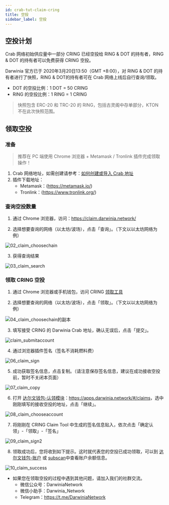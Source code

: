 ```yaml
---
id: crab-tut-claim-cring
title: 空投
sidebar_label: 空投
---
```


## 空投计划

Crab 网络初始供应量中一部分 CRING 已经空投给 RING & DOT 的持有者，RING & DOT 的持有者可以免费获得 CRING 空投。

Darwinia 官方已于 2020年3月20日13:50（GMT +8:00），对 RING & DOT 的持有者进行了快照，RING & DOT的持有者可在 Crab 网络上线后自行查询/领取。

- DOT 的空投比例：1 DOT = 50 CRING
- RING 的空投比例：1 RING = 1 CRING

> 快照包含 ERC-20 和 TRC-20 的 RING，包括古灵阁中存单部分，KTON 不在此次快照范围。


## 领取空投

### 准备

> 推荐在 PC 端使用 Chrome 浏览器 + Metamask / Tronlink 插件完成领取操作！

1. Crab 网络地址，如需创建请参考：[如何创建或导入 Crab 地址](crab-tut-create-account)
2. 插件下载地址：
    -  Metamask：(https://metamask.io/)
    -  Tronlink：(https://www.tronlink.org/)

### 查询空投数量

1. 通过 Chrome 浏览器，访问：https://claim.darwinia.network/

2. 选择想要查询的网络（以太坊/波场），点击「查询」。（下文以以太坊网络为例）

![02_claim_choosechain](assets/02_claim_choosechain.png)

3. 获得查询结果

![03_claim_search](assets/03_claim_search.png)

### 领取 CRING 空投

1. 通过 Chrome 浏览器或手机钱包，访问 CRING [领取工具](https://claim.darwinia.network/)

2. 选择想要查询的网络（以太坊/波场），点击「领取」。（下文以以太坊网络为例）

![04_claim_choosechain的副本](assets/04_claim_choosechain的副本.png)

3. 填写接受 CRING 的 Darwinia Crab 地址，确认无误后，点击「提交」。

![claim_submitaccount](assets/05_claim_submitaccount.png)

4. 通过浏览器插件签名（签名不消耗燃料费）

![06_claim_sign](assets/06_claim_sign.png)

5. 成功获取签名信息，点击复制。（请注意保存签名信息，建议在成功接收空投前，暂时不关闭本页面）

![07_claim_copy](assets/07_claim_copy.png)

6. 打开 [达尔文钱包-认领模块](<https://apps.darwinia.network/#/claims>)：<https://apps.darwinia.network/#/claims>，选中刚刚填写的接收空投的地址，点击「继续」。

![08_claim_chooseaccount](assets/08_claim_chooseaccount.png)

7. 将刚刚在 CRING Claim Tool 中生成的签名信息贴入，依次点击「确定认领」-「领取」-「签名」

![09_claim_sign2](assets/09_claim_sign2.png)

8. 领取成功后，您将收到如下提示。这时就代表您的空投已成功领取，可以到 [达尔文钱包-账户](<https://apps.darwinia.network/#/accounts>) 或 [subscan](<https://crab.subscan.io/>)中查看账户余额信息。

![10_claim_success](assets/10_claim_success.png)

- 如果您在领取空投的过程中遇到其他问题，请加入我们的社群交流。
  - 微信公众号：DarwiniaNetwork
  - 微信小助手：Darwinia_Network
  - Telegram：<https://t.me/DarwiniaNetwork>


